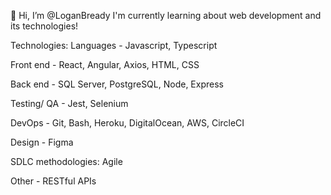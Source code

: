 👋 Hi, I’m @LoganBready
I'm currently learning about web development and its technologies!

Technologies:
Languages - Javascript, Typescript

Front end - React, Angular, Axios, HTML, CSS

Back end -  SQL Server, PostgreSQL, Node, Express

Testing/ QA - Jest, Selenium

DevOps - Git, Bash, Heroku, DigitalOcean, AWS, CircleCI

Design - Figma

SDLC methodologies: Agile

Other - RESTful APIs

<!---
LoganBready/LoganBready is a ✨ special ✨ repository because its `README.md` (this file) appears on your GitHub profile.
You can click the Preview link to take a look at your changes.
--->
